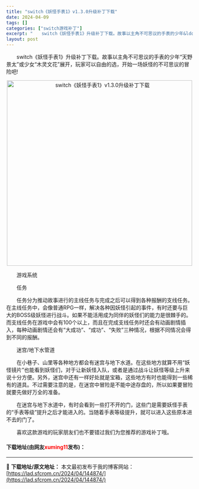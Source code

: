 ```yaml
---
title: "switch《妖怪手表1》v1.3.0升级补丁下载"
date: 2024-04-09
tags: []
categories: ["switch游戏补丁"]
excerpt: "　　switch《妖怪手表1》升级补丁下载。故事以主角不可思议的手表的少年&ldquo;天野景太&rdquo;或少女&ldquo;木灵文花&rdquo;展开，玩家可以自由的选，开始一场妖怪的不可思议的冒险吧! 　　游戏系统 　　任务 　　任务分为推动故事进行的主线任务与完成之后可以得到各种报酬的支线&hellip;"
layout: post
---
```


 <p>　　switch《妖怪手表1》升级补丁下载。故事以主角不可思议的手表的少年&ldquo;天野景太&rdquo;或少女&ldquo;木灵文花&rdquo;展开，玩家可以自由的选，开始一场妖怪的不可思议的冒险吧!</p> <p align="center"><img align="" border="0" src="https://lad.sfcrom.cn/wp-content/uploads/2024/04/20240409_66153c710de89.webp" width="500" alt="switch《妖怪手表1》v1.3.0升级补丁下载" /></p> <p>　　游戏系统</p> <p>　　任务</p> <p>　　任务分为推动故事进行的主线任务与完成之后可以得到各种报酬的支线任务。在主线任务中，会像普通RPG一样，解决各种因妖怪引起的事件，有时还要与巨大的BOSS级妖怪进行战斗。如果不能活用成为同伴的妖怪们的能力是很棘手的。而支线任务在游戏中会有100个以上，而且在完成支线任务时还会有动画剧情插入，每种动画剧情还会有&ldquo;大成功&rdquo;、&ldquo;成功&rdquo;、&ldquo;失败&rdquo;三种情况，根据不同情况会得到不同的报酬。</p> <p>　　迷宫/地下水管道</p> <p>　　在小巷子、山里等各种地方都会有迷宫与地下水道。在这些地方就算不用&ldquo;妖怪镜片&rdquo;也能看到妖怪们，对于让新妖怪入队，或者是通过战斗让妖怪等级上升来说十分方便。另外，迷宫中还有一样好处就是宝箱，这些地方有时也能得到一些稀有的道具。不过需要注意的是，在迷宫中冒险是不能中途存盘的，所以如果要冒险就要先做好万全的准备。</p> <p>　　在迷宫与地下水道中，有时会看到一些打不开的门，这些门是需要妖怪手表的&ldquo;手表等级&rdquo;提升之后才能进入的。当随着手表等级提升，就可以进入这些原本进不去的门了。</p> <p>　　喜欢这款游戏的玩家朋友们也不要错过我们为您推荐的游戏补丁哦。</p> <p><h4>下载地址(由网友<font color="red">xuming11</font>发布)：</h4></p> 

---
📖 **下载地址/原文地址：** 本文最初发布于我的博客网站：[https://lad.sfcrom.cn/2024/04/144874/](https://lad.sfcrom.cn/2024/04/144874/)
